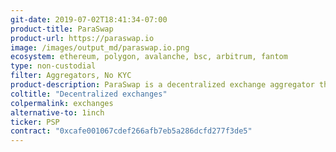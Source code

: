 ```yaml
---
git-date: 2019-07-02T18:41:34-07:00
product-title: ParaSwap
product-url: https://paraswap.io
image: /images/output_md/paraswap.io.png
ecosystem: ethereum, polygon, avalanche, bsc, arbitrum, fantom
type: non-custodial
filter: Aggregators, No KYC
product-description: ParaSwap is a decentralized exchange aggregator that provides the best prices over multiple DEXs on the Ethereum blockchain. [Interview with ParaSwap founder, Mounir Benchemled](/paraswap).
coltitle: "Decentralized exchanges"
colpermalink: exchanges
alternative-to: 1inch
ticker: PSP
contract: "0xcafe001067cdef266afb7eb5a286dcfd277f3de5"
---
```

